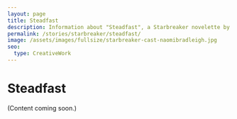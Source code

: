 ```yaml
---
layout: page
title: Steadfast
description: Information about "Steadfast", a Starbreaker novelette by Matthew Graybosch.
permalink: /stories/starbreaker/steadfast/
image: /assets/images/fullsize/starbreaker-cast-naomibradleigh.jpg
seo:
  type: CreativeWork 
---
```

# Steadfast

(Content coming soon.)